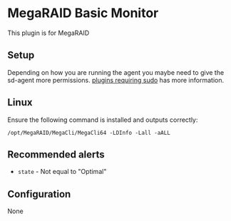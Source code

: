 MegaRAID Basic Monitor
===

This plugin is for MegaRAID

Setup
---
Depending on how you are running the agent you maybe need to give the sd-agent more permissions.
[plugins requiring sudo](https://support.serverdensity.com/hc/en-us/articles/201253683-Plugins-requiring-sudo)
has more information.

Linux
---
Ensure the following command is installed and outputs correctly:

```/opt/MegaRAID/MegaCli/MegaCli64 -LDInfo -Lall -aALL ```

Recommended alerts
---
* `state` - Not equal to "Optimal"

Configuration
---
None
